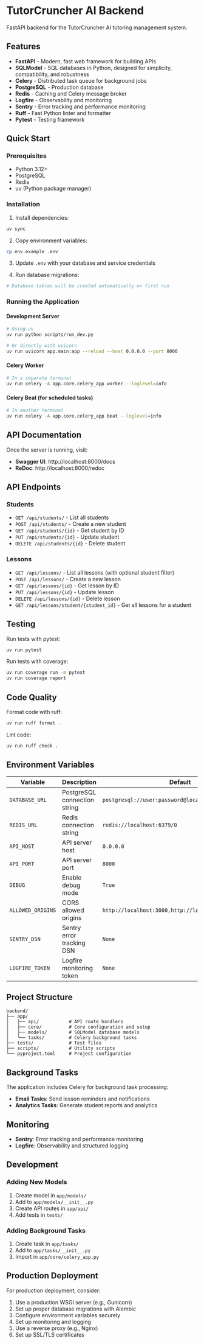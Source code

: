 # TutorCruncher AI Backend

FastAPI backend for the TutorCruncher AI tutoring management system.

## Features

- **FastAPI** - Modern, fast web framework for building APIs
- **SQLModel** - SQL databases in Python, designed for simplicity, compatibility, and robustness
- **Celery** - Distributed task queue for background jobs
- **PostgreSQL** - Production database
- **Redis** - Caching and Celery message broker
- **Logfire** - Observability and monitoring
- **Sentry** - Error tracking and performance monitoring
- **Ruff** - Fast Python linter and formatter
- **Pytest** - Testing framework

## Quick Start

### Prerequisites

- Python 3.12+
- PostgreSQL
- Redis
- uv (Python package manager)

### Installation

1. Install dependencies:
```bash
uv sync
```

2. Copy environment variables:
```bash
cp env.example .env
```

3. Update `.env` with your database and service credentials

4. Run database migrations:
```bash
# Database tables will be created automatically on first run
```

### Running the Application

#### Development Server
```bash
# Using uv
uv run python scripts/run_dev.py

# Or directly with uvicorn
uv run uvicorn app.main:app --reload --host 0.0.0.0 --port 8000
```

#### Celery Worker
```bash
# In a separate terminal
uv run celery -A app.core.celery_app worker --loglevel=info
```

#### Celery Beat (for scheduled tasks)
```bash
# In another terminal
uv run celery -A app.core.celery_app beat --loglevel=info
```

## API Documentation

Once the server is running, visit:
- **Swagger UI**: http://localhost:8000/docs
- **ReDoc**: http://localhost:8000/redoc

## API Endpoints

### Students
- `GET /api/students/` - List all students
- `POST /api/students/` - Create a new student
- `GET /api/students/{id}` - Get student by ID
- `PUT /api/students/{id}` - Update student
- `DELETE /api/students/{id}` - Delete student

### Lessons
- `GET /api/lessons/` - List all lessons (with optional student filter)
- `POST /api/lessons/` - Create a new lesson
- `GET /api/lessons/{id}` - Get lesson by ID
- `PUT /api/lessons/{id}` - Update lesson
- `DELETE /api/lessons/{id}` - Delete lesson
- `GET /api/lessons/student/{student_id}` - Get all lessons for a student

## Testing

Run tests with pytest:
```bash
uv run pytest
```

Run tests with coverage:
```bash
uv run coverage run -m pytest
uv run coverage report
```

## Code Quality

Format code with ruff:
```bash
uv run ruff format .
```

Lint code:
```bash
uv run ruff check .
```

## Environment Variables

| Variable | Description | Default |
|----------|-------------|---------|
| `DATABASE_URL` | PostgreSQL connection string | `postgresql://user:password@localhost/tutorcruncher` |
| `REDIS_URL` | Redis connection string | `redis://localhost:6379/0` |
| `API_HOST` | API server host | `0.0.0.0` |
| `API_PORT` | API server port | `8000` |
| `DEBUG` | Enable debug mode | `True` |
| `ALLOWED_ORIGINS` | CORS allowed origins | `http://localhost:3000,http://localhost:5173` |
| `SENTRY_DSN` | Sentry error tracking DSN | `None` |
| `LOGFIRE_TOKEN` | Logfire monitoring token | `None` |

## Project Structure

```
backend/
├── app/
│   ├── api/           # API route handlers
│   ├── core/          # Core configuration and setup
│   ├── models/        # SQLModel database models
│   └── tasks/         # Celery background tasks
├── tests/             # Test files
├── scripts/           # Utility scripts
└── pyproject.toml     # Project configuration
```

## Background Tasks

The application includes Celery for background task processing:

- **Email Tasks**: Send lesson reminders and notifications
- **Analytics Tasks**: Generate student reports and analytics

## Monitoring

- **Sentry**: Error tracking and performance monitoring
- **Logfire**: Observability and structured logging

## Development

### Adding New Models

1. Create model in `app/models/`
2. Add to `app/models/__init__.py`
3. Create API routes in `app/api/`
4. Add tests in `tests/`

### Adding Background Tasks

1. Create task in `app/tasks/`
2. Add to `app/tasks/__init__.py`
3. Import in `app/core/celery_app.py`

## Production Deployment

For production deployment, consider:

1. Use a production WSGI server (e.g., Gunicorn)
2. Set up proper database migrations with Alembic
3. Configure environment variables securely
4. Set up monitoring and logging
5. Use a reverse proxy (e.g., Nginx)
6. Set up SSL/TLS certificates 